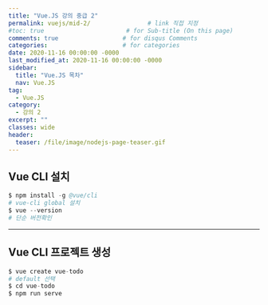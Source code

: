 ```yaml
---
title: "Vue.JS 강의 중급 2"
permalink: vuejs/mid-2/                # link 직접 지정
#toc: true                       # for Sub-title (On this page)
comments: true                  # for disqus Comments
categories:                     # for categories
date: 2020-11-16 00:00:00 -0000
last_modified_at: 2020-11-16 00:00:00 -0000
sidebar:
  title: "Vue.JS 목차"
  nav: Vue.JS
tag:
  - Vue.JS
category:
  - 강의 2
excerpt: ""
classes: wide
header:
  teaser: /file/image/nodejs-page-teaser.gif
---
```


## Vue CLI 설치

```s
$ npm install -g @vue/cli
# vue-cli global 설치
$ vue --version
# 단순 버전확인
```

---

## Vue CLI 프로젝트 생성

```s
$ vue create vue-todo
# default 선택
$ cd vue-todo
$ npm run serve
```


